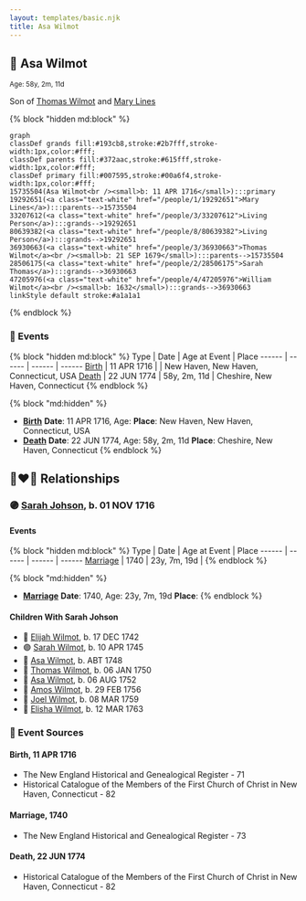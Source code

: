```yaml
---
layout: templates/basic.njk
title: Asa Wilmot
---
```

## 🔵 Asa Wilmot
<small>Age: 58y, 2m, 11d</small>

Son of [Thomas Wilmot](/people/3/36930663) and [Mary Lines](/people/1/19292651)

{% block "hidden md:block" %}
```mermaid
graph
classDef grands fill:#193cb8,stroke:#2b7fff,stroke-width:1px,color:#fff;
classDef parents fill:#372aac,stroke:#615fff,stroke-width:1px,color:#fff;
classDef primary fill:#007595,stroke:#00a6f4,stroke-width:1px,color:#fff;
15735504(Asa Wilmot<br /><small>b: 11 APR 1716</small>):::primary
19292651(<a class="text-white" href="/people/1/19292651">Mary Lines</a>):::parents-->15735504
33207612(<a class="text-white" href="/people/3/33207612">Living Person</a>):::grands-->19292651
80639382(<a class="text-white" href="/people/8/80639382">Living Person</a>):::grands-->19292651
36930663(<a class="text-white" href="/people/3/36930663">Thomas Wilmot</a><br /><small>b: 21 SEP 1679</small>):::parents-->15735504
28506175(<a class="text-white" href="/people/2/28506175">Sarah Thomas</a>):::grands-->36930663
47205976(<a class="text-white" href="/people/4/47205976">William Wilmot</a><br /><small>b: 1632</small>):::grands-->36930663
linkStyle default stroke:#a1a1a1
```
{% endblock %}

### 📆 Events

{% block "hidden md:block" %}
Type | Date | Age at Event | Place
------ | ------ | ------ | ------
[Birth](#event-event-2) | 11 APR 1716 |  | New Haven, New Haven, Connecticut, USA
[Death](#event-event-3) | 22 JUN 1774 | 58y, 2m, 11d | Cheshire, New Haven, Connecticut
{% endblock %}

{% block "md:hidden" %}
- **[Birth](#event-event-2)**
**Date**: 11 APR 1716, Age:
**Place**: New Haven, New Haven, Connecticut, USA
- **[Death](#event-event-3)**
**Date**: 22 JUN 1774, Age: 58y, 2m, 11d
**Place**: Cheshire, New Haven, Connecticut
{% endblock %}

## 👩‍❤️‍👨 Relationships

### 🟣 [Sarah Johson](/people/4/48968878), b. 01 NOV 1716

#### Events

{% block "hidden md:block" %}
Type | Date | Age at Event | Place
------ | ------ | ------ | ------
[Marriage](#event-family-0-event-0) | 1740 | 23y, 7m, 19d |
{% endblock %}

{% block "md:hidden" %}
- **[Marriage](#event-family-0-event-0)**
**Date**: 1740, Age: 23y, 7m, 19d
**Place**:
{% endblock %}

#### Children With Sarah Johson
* 🔵 [Elijah Wilmot](/people/9/99050066), b. 17 DEC 1742
* 🟣 [Sarah Wilmot](/people/3/33582066), b. 10 APR 1745
* 🔵 [Asa Wilmot](/people/4/47117298), b. ABT 1748
* 🔵 [Thomas Wilmot](/people/4/47695656), b. 06 JAN 1750
* 🔵 [Asa Wilmot](/people/9/91393496), b. 06 AUG 1752
* 🔵 [Amos Wilmot](/people/3/34677049), b. 29 FEB 1756
* 🔵 [Joel Wilmot](/people/1/17310990), b. 08 MAR 1759
* 🔵 [Elisha Wilmot](/people/2/21177328), b. 12 MAR 1763
### 📰 Event Sources

#### <a id="event-event-2"></a> Birth, 11 APR 1716
* The New England Historical and Genealogical Register  - 71
* Historical Catalogue of the Members of the First Church of Christ in New Haven, Connecticut  - 82

#### <a id="event-family-0-event-0"></a> Marriage, 1740
* The New England Historical and Genealogical Register  - 73
#### <a id="event-event-3"></a> Death, 22 JUN 1774
* Historical Catalogue of the Members of the First Church of Christ in New Haven, Connecticut  - 82
